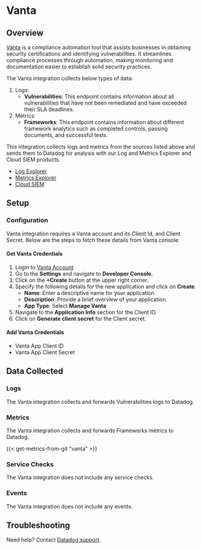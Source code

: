 # Vanta

## Overview

[Vanta][1] is a compliance automation tool that assists businesses in obtaining security certifications and identifying vulnerabilities. It streamlines compliance processes through automation, making monitoring and documentation easier to establish solid security practices.

The Vanta integration collects below types of data:

1. Logs:
    * **Vulnerabilities**: This endpoint contains information about all vulnerabilities that have not been remediated and have exceeded their SLA deadlines.
2. Metrics:
    * **Frameworks**: This endpoint contains information about different framework analytics such as completed controls, passing documents, and successful tests.

This integration collects logs and metrics from the sources listed above and sends them to Datadog for analysis with our Log and Metrics Explorer and Cloud SIEM products.

* [Log Explorer][2]
* [Metrics Explorer][3]
* [Cloud SIEM][4]

## Setup

### Configuration

Vanta integration requires a Vanta account and its Client Id, and Client Secret. Below are the steps to fetch these details from Vanta console:

#### Get Vanta Credentials

1. Login to [Vanta Account][5] 
2. Go to the **Settings** and navigate to **Developer Console**.
3. Click on the **+Create** button at the upper right corner.
4. Specify the following details for the new application and click on **Create**.
    * **Name**: Enter a descriptive name for your application.
    * **Description**: Provide a brief overview of your application.
    * **App Type**: Select **Manage Vanta** 
5. Navigate to the **Application Info** section for the Client ID.
6. Click on **Generate client secret** for the Client secret.


#### Add Vanta Credentials

- Vanta App Client ID
- Vanta App Client Secret

## Data Collected

### Logs 

The Vanta integration collects and forwards Vulnerabilities logs to Datadog.

### Metrics

The Vanta integration collects and forwards Frameworks metrics to Datadog.

{{< get-metrics-from-git "vanta" >}}

### Service Checks

The Vanta integration does not include any service checks.

### Events

The Vanta integration does not include any events.

## Troubleshooting

Need help? Contact [Datadog support][6].

[1]: https://www.vanta.com/
[2]: https://docs.datadoghq.com/logs/explorer/
[3]: https://docs.datadoghq.com/metrics/explorer/
[4]: https://www.datadoghq.com/product/cloud-siem/
[5]: https://app.vanta.com/login/
[6]: https://docs.datadoghq.com/help/
